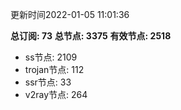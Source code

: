 更新时间2022-01-05 11:01:36

**总订阅: 73**
**总节点: 3375**
**有效节点: 2518**
- ss节点: 2109
- trojan节点: 112
- ssr节点: 33
- v2ray节点: 264
